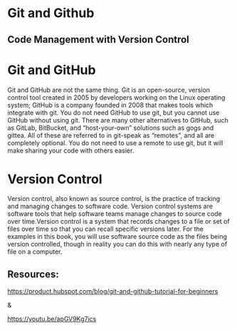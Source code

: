 # Git and Github

## Code Management with Version Control


# Git and GitHub

Git and GitHub are not the same thing. Git is an open-source, version control tool created in 2005 by developers working on the Linux operating system; GitHub is a company founded in 2008 that makes tools which integrate with git. You do not need GitHub to use git, but you cannot use GitHub without using git. There are many other alternatives to GitHub, such as GitLab, BitBucket, and “host-your-own” solutions such as gogs and gittea. All of these are referred to in git-speak as “remotes”, and all are completely optional. You do not need to use a remote to use git, but it will make sharing your code with others easier.

# Version Control

Version control, also known as source control, is the practice of tracking and managing changes to software code. Version control systems are software tools that help software teams manage changes to source code over time.Version control is a system that records changes to a file or set of files over time so that you can recall specific versions later. For the examples in this book, you will use software source code as the files being version controlled, though in reality you can do this with nearly any type of file on a computer.

## Resources:

https://product.hubspot.com/blog/git-and-github-tutorial-for-beginners

&

https://youtu.be/apGV9Kg7ics 